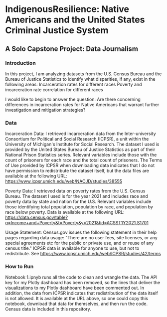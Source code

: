 # IndigenousResilience: Native Americans and the United States Criminal Justice System
## A Solo Capstone Project: Data Journalism
### Introduction
In this project, I am analyzing datasets from the U.S. Census Bureau and the Bureau of Justice Statistics to identify what disparities, if any, exist in the following areas:
Incarceration rates for different races
Poverty and incarceration rate correlation for different races

I would like to begin to answer the question: Are there concerning differences in incarceration rates for Native Americans that warrant further investigation and mitigation strategies?
### Data
Incarceration Data: I retrieved incarceration data from the Inter-university Consortium for Political and Social Research (ICPSR), a unit within the University of Michigan's Institute for Social Research. The dataset I used is provided by the United States Bureau of Justice Statistics as part of their National Prison Statistics series. Relevant variables include those with the count of prisoners for each race and the total count of prisoners. The Terms of Use provided by ICPSR when downloading data indicates that I do not have permission to redistribute the dataset itself, but the data files are available at the following URL: https://www.icpsr.umich.edu/web/NACJD/studies/38555

Poverty Data: I retrieved data on poverty rates from the U.S. Census Bureau. The dataset I used is for the year 2021 and includes race and poverty data by state and nation for the U.S. Relevant variables include those identifying total population, population by race, and population by race below poverty. Data is available at the following URL: https://data.census.gov/table?q=Income+and+Poverty&t=Poverty&y=2021&tid=ACSST1Y2021.S1701

Usage Statement: Census.gov issues the following statement in their help pages regarding data usage: "There are no user fees, site licenses, or any special agreements etc for the public or private use, and or reuse of any census title." ICPSR data is available for anyone to use, but not to redistribute. See https://www.icpsr.umich.edu/web/ICPSR/studies/42/terms
### How to Run
Notebook 1.ipnyb runs all the code to clean and wrangle the data. The API key for my Plotly dashboard has been removed, so the lines that deliver the visualizations to my Plotly dashboard have been commented out. In addition, the data from ICPSR indicates that redistribution of the data itself is not allowed. It is available at the URL above, so one could copy this notebook, download that data for themselves, and then run the code. Census data is included in this repository.

